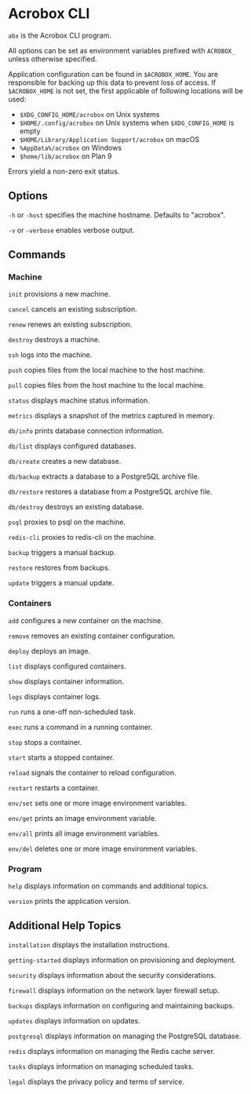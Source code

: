 # Acrobox CLI

`abx` is the Acrobox CLI program.

All options can be set as environment variables prefixed with `ACROBOX_` unless
otherwise specified.

Application configuration can be found in `$ACROBOX_HOME`. You are responsible
for backing up this data to prevent loss of access. If `$ACROBOX_HOME` is not
set, the first applicable of following locations will be used:

- `$XDG_CONFIG_HOME/acrobox` on Unix systems
- `$HOME/.config/acrobox` on Unix systems when `$XDG_CONFIG_HOME` is empty
- `$HOME/Library/Application Support/acrobox` on macOS
- `%AppData%/acrobox` on Windows
- `$home/lib/acrobox` on Plan 9

Errors yield a non-zero exit status.

## Options

`-h` or `-host` specifies the machine hostname. Defaults to "acrobox".

`-v` or `-verbose` enables verbose output.

## Commands

### Machine

`init` provisions a new machine.

`cancel` cancels an existing subscription.

`renew` renews an existing subscription.

`destroy` destroys a machine.

`ssh` logs into the machine.

`push` copies files from the local machine to the host machine.

`pull` copies files from the host machine to the local machine.

`status` displays machine status information.

`metrics` displays a snapshot of the metrics captured in memory.

`db/info` prints database connection information.

`db/list` displays configured databases.

`db/create` creates a new database.

`db/backup` extracts a database to a PostgreSQL archive file.

`db/restore` restores a database from a PostgreSQL archive file.

`db/destroy` destroys an existing database.

`psql` proxies to psql on the machine.

`redis-cli` proxies to redis-cli on the machine.

`backup` triggers a manual backup.

`restore` restores from backups.

`update` triggers a manual update.

### Containers

`add` configures a new container on the machine.

`remove` removes an existing container configuration.

`deploy` deploys an image.

`list` displays configured containers.

`show` displays container information.

`logs` displays container logs.

`run` runs a one-off non-scheduled task.

`exec` runs a command in a running container.

`stop` stops a container.

`start` starts a stopped container.

`reload` signals the container to reload configuration.

`restart` restarts a container.

`env/set` sets one or more image environment variables.

`env/get` prints an image environment variable.

`env/all` prints all image environment variables.

`env/del` deletes one or more image environment variables.

### Program

`help` displays information on commands and additional topics.

`version` prints the application version.

## Additional Help Topics

`installation` displays the installation instructions.

`getting-started` displays information on provisioning and deployment.

`security` displays information about the security considerations.

`firewall` displays information on the network layer firewall setup.

`backups` displays information on configuring and maintaining backups.

`updates` displays information on updates.

`postgresql` displays information on managing the PostgreSQL database.

`redis` displays information on managing the Redis cache server.

`tasks` displays information on managing scheduled tasks.

`legal` displays the privacy policy and terms of service.
